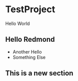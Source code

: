 # TestProject

Hello World

## Hello Redmond

* Another Hello
* Something Else

## This is a new section
